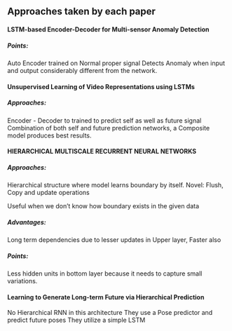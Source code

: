 ## Approaches taken by each paper 

#### LSTM-based Encoder-Decoder for Multi-sensor Anomaly Detection

##### Points:
Auto Encoder trained on Normal proper signal
Detects Anomaly when input and output considerably different from the network.


#### Unsupervised Learning of Video Representations using LSTMs

##### Approaches:
Encoder - Decoder to trained to predict self as well as future signal
Combination of both self and future prediction networks, a Composite model produces best results.


#### HIERARCHICAL MULTISCALE RECURRENT NEURAL NETWORKS 

##### Approaches:
Hierarchical structure where model learns boundary by itself.
Novel: Flush, Copy and update operations

Useful when we don’t know how boundary exists in the given data
##### Advantages:
Long term dependencies due to lesser updates in Upper layer, Faster also
##### Points:
Less hidden units in bottom layer because it needs to capture small variations.


#### Learning to Generate Long-term Future via Hierarchical Prediction 

No Hierarchical RNN in this architecture
They use a Pose predictor and predict future poses
They utilize a simple LSTM 
